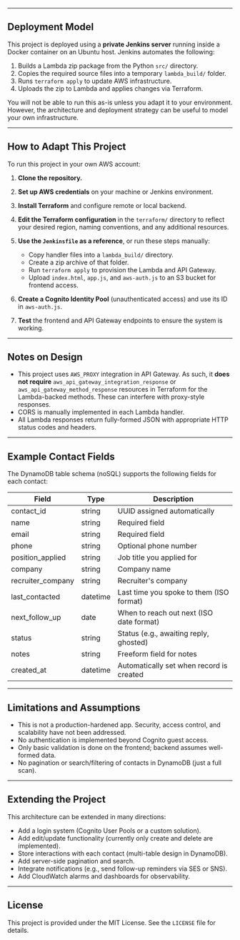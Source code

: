 
---

## Deployment Model

This project is deployed using a **private Jenkins server** running inside a Docker container on an Ubuntu host. Jenkins automates the following:

1. Builds a Lambda zip package from the Python `src/` directory.
2. Copies the required source files into a temporary `lambda_build/` folder.
3. Runs `terraform apply` to update AWS infrastructure.
4. Uploads the zip to Lambda and applies changes via Terraform.

You will not be able to run this as-is unless you adapt it to your environment. However, the architecture and deployment strategy can be useful to model your own infrastructure.

---

## How to Adapt This Project

To run this project in your own AWS account:

1. **Clone the repository.**

2. **Set up AWS credentials** on your machine or Jenkins environment.

3. **Install Terraform** and configure remote or local backend.

4. **Edit the Terraform configuration** in the `terraform/` directory to reflect your desired region, naming conventions, and any additional resources.

5. **Use the `Jenkinsfile` as a reference**, or run these steps manually:
   - Copy handler files into a `lambda_build/` directory.
   - Create a zip archive of that folder.
   - Run `terraform apply` to provision the Lambda and API Gateway.
   - Upload `index.html`, `app.js`, and `aws-auth.js` to an S3 bucket for frontend access.

6. **Create a Cognito Identity Pool** (unauthenticated access) and use its ID in `aws-auth.js`.

7. **Test** the frontend and API Gateway endpoints to ensure the system is working.

---

## Notes on Design

- This project uses `AWS_PROXY` integration in API Gateway. As such, it **does not require** `aws_api_gateway_integration_response` or `aws_api_gateway_method_response` resources in Terraform for the Lambda-backed methods. These can interfere with proxy-style responses.
- CORS is manually implemented in each Lambda handler.
- All Lambda responses return fully-formed JSON with appropriate HTTP status codes and headers.

---

## Example Contact Fields

The DynamoDB table schema (noSQL) supports the following fields for each contact:

| Field             | Type     | Description                                 |
|------------------|----------|---------------------------------------------|
| contact_id        | string   | UUID assigned automatically                 |
| name              | string   | Required field                              |
| email             | string   | Required field                              |
| phone             | string   | Optional phone number                       |
| position_applied  | string   | Job title you applied for                   |
| company           | string   | Company name                                |
| recruiter_company | string   | Recruiter's company                         |
| last_contacted    | datetime | Last time you spoke to them (ISO format)    |
| next_follow_up    | date     | When to reach out next (ISO date format)    |
| status            | string   | Status (e.g., awaiting reply, ghosted)      |
| notes             | string   | Freeform field for notes                    |
| created_at        | datetime | Automatically set when record is created    |

---

## Limitations and Assumptions

- This is not a production-hardened app. Security, access control, and scalability have not been addressed.
- No authentication is implemented beyond Cognito guest access.
- Only basic validation is done on the frontend; backend assumes well-formed data.
- No pagination or search/filtering of contacts in DynamoDB (just a full scan).

---

## Extending the Project

This architecture can be extended in many directions:

- Add a login system (Cognito User Pools or a custom solution).
- Add edit/update functionality (currently only create and delete are implemented).
- Store interactions with each contact (multi-table design in DynamoDB).
- Add server-side pagination and search.
- Integrate notifications (e.g., send follow-up reminders via SES or SNS).
- Add CloudWatch alarms and dashboards for observability.

---

## License

This project is provided under the MIT License. See the `LICENSE` file for details.

